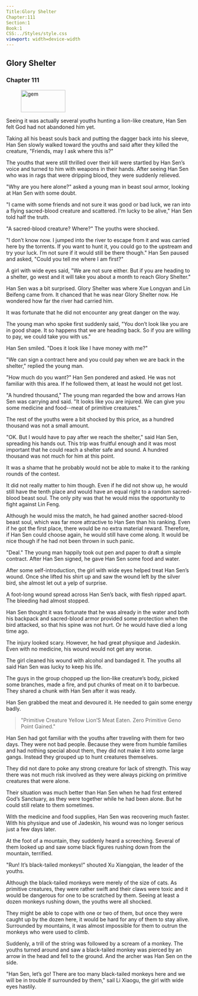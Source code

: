 ```yaml
---
Title:Glory Shelter 
Chapter:111 
Section:1 
Book:1 
CSS:../Styles/style.css 
viewport: width=device-width
---
```

  
## Glory Shelter
### Chapter 111
  
<figure>
	<img src="../Images/gem.gif" alt="gem" id="gem" width="120" height="60" />
</figure>
  

  
Seeing it was actually several youths hunting a lion-like creature, Han Sen felt God had not abandoned him yet.

Taking all his beast souls back and putting the dagger back into his sleeve, Han Sen slowly walked toward the youths and said after they killed the creature, "Friends, may I ask where this is?"

The youths that were still thrilled over their kill were startled by Han Sen’s voice and turned to him with weapons in their hands. After seeing Han Sen who was in rags that were dripping blood, they were suddenly relieved.

"Why are you here alone?" asked a young man in beast soul armor, looking at Han Sen with some doubt.

"I came with some friends and not sure it was good or bad luck, we ran into a flying sacred-blood creature and scattered. I’m lucky to be alive," Han Sen told half the truth.

"A sacred-blood creature? Where?" The youths were shocked.

"I don’t know now. I jumped into the river to escape from it and was carried here by the torrents. If you want to hunt it, you could go to the upstream and try your luck. I’m not sure if it would still be there though." Han Sen paused and asked, "Could you tell me where I am first?"

A girl with wide eyes said, "We are not sure either. But if you are heading to a shelter, go west and it will take you about a month to reach Glory Shelter."

Han Sen was a bit surprised. Glory Shelter was where Xue Longyan and Lin Beifeng came from. It chanced that he was near Glory Shelter now. He wondered how far the river had carried him.

It was fortunate that he did not encounter any great danger on the way.

The young man who spoke first suddenly said, "You don’t look like you are in good shape. It so happens that we are heading back. So if you are willing to pay, we could take you with us."

Han Sen smiled. "Does it look like I have money with me?"

"We can sign a contract here and you could pay when we are back in the shelter," replied the young man.

"How much do you want?" Han Sen pondered and asked. He was not familiar with this area. If he followed them, at least he would not get lost.

"A hundred thousand," The young man regarded the bow and arrows Han Sen was carrying and said. "It looks like you are injured. We can give you some medicine and food--meat of primitive creatures."

The rest of the youths were a bit shocked by this price, as a hundred thousand was not a small amount.

"OK. But I would have to pay after we reach the shelter," said Han Sen, spreading his hands out. This trip was fruitful enough and it was most important that he could reach a shelter safe and sound. A hundred thousand was not much for him at this point.

It was a shame that he probably would not be able to make it to the ranking rounds of the contest.

It did not really matter to him though. Even if he did not show up, he would still have the tenth place and would have an equal right to a random sacred-blood beast soul. The only pity was that he would miss the opportunity to fight against Lin Feng.

Although he would miss the match, he had gained another sacred-blood beast soul, which was far more attractive to Han Sen than his ranking. Even if he got the first place, there would be no extra material reward. Therefore, if Han Sen could choose again, he would still have come along. It would be nice though if he had not been thrown in such panic.

"Deal." The young man happily took out pen and paper to draft a simple contract. After Han Sen signed, he gave Han Sen some food and water.

After some self-introduction, the girl with wide eyes helped treat Han Sen’s wound. Once she lifted his shirt up and saw the wound left by the silver bird, she almost let out a yelp of surprise.

A foot-long wound spread across Han Sen’s back, with flesh ripped apart. The bleeding had almost stopped.

Han Sen thought it was fortunate that he was already in the water and both his backpack and sacred-blood armor provided some protection when the bird attacked, so that his spine was not hurt. Or he would have died a long time ago.

The injury looked scary. However, he had great physique and Jadeskin. Even with no medicine, his wound would not get any worse.

The girl cleaned his wound with alcohol and bandaged it. The youths all said Han Sen was lucky to keep his life.

The guys in the group chopped up the lion-like creature’s body, picked some branches, made a fire, and put chunks of meat on it to barbecue. They shared a chunk with Han Sen after it was ready.

Han Sen grabbed the meat and devoured it. He needed to gain some energy badly.

> "Primitive Creature Yellow Lion’S Meat Eaten. Zero Primitive Geno Point Gained."

Han Sen had got familiar with the youths after traveling with them for two days. They were not bad people. Because they were from humble families and had nothing special about them, they did not make it into some large gangs. Instead they grouped up to hunt creatures themselves.

They did not dare to poke any strong creature for lack of strength. This way there was not much risk involved as they were always picking on primitive creatures that were alone.

Their situation was much better than Han Sen when he had first entered God’s Sanctuary, as they were together while he had been alone. But he could still relate to them sometimes.

With the medicine and food supplies, Han Sen was recovering much faster. With his physique and use of Jadeskin, his wound was no longer serious just a few days later.

At the foot of a mountain, they suddenly heard a screeching. Several of them looked up and saw some black figures rushing down from the mountain, terrified.

"Run! It’s black-tailed monkeys!" shouted Xu Xiangqian, the leader of the youths.

Although the black-tailed monkeys were merely of the size of cats. As primitive creatures, they were rather swift and their claws were toxic and it would be dangerous for one to be scratched by them. Seeing at least a dozen monkeys rushing down, the youths were all shocked.

They might be able to cope with one or two of them, but once they were caught up by the dozen here, it would be hard for any of them to stay alive. Surrounded by mountains, it was almost impossible for them to outrun the monkeys who were used to climb.

Suddenly, a trill of the string was followed by a scream of a monkey. The youths turned around and saw a black-tailed monkey was pierced by an arrow in the head and fell to the ground. And the archer was Han Sen on the side.

"Han Sen, let’s go! There are too many black-tailed monkeys here and we will be in trouble if surrounded by them," sail Li Xiaogu, the girl with wide eyes hastily.